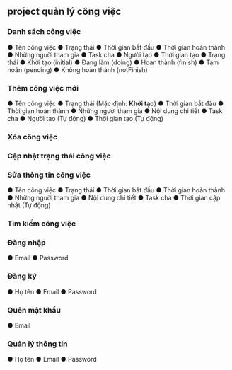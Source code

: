 ## project quản lý công việc

### Danh sách công việc

● Tên công việc
● Trạng thái
● Thời gian bắt đầu
● Thời gian hoàn thành
● Những người tham gia
● Task cha
● Người tạo
● Thời gian tạo
● Trạng thái
● Khởi tạo (initial)
● Đang làm (doing)
● Hoàn thành (finish)
● Tạm hoãn (pending)
● Không hoàn thành (notFinish)

### Thêm công việc mới

● Tên công việc
● Trạng thái (Mặc định: **Khởi tạo**)
● Thời gian bắt đầu
● Thời gian hoàn thành
● Những người tham gia
● Nội dung chi tiết
● Task cha
● Người tạo (Tự động)
● Thời gian tạo (Tự động)

### Xóa công việc

### Cập nhật trạng thái công việc

### Sửa thông tin công việc

● Tên công việc
● Trạng thái
● Thời gian bắt đầu
● Thời gian hoàn thành
● Những người tham gia
● Nội dung chi tiết
● Task cha
● Thời gian cập nhật (Tự động)

### Tìm kiếm công việc

### Đăng nhập

● Email
● Password

### Đăng ký

● Họ tên
● Email
● Password

### Quên mật khẩu

● Email

### Quản lý thông tin

● Họ tên
● Email
● Password
